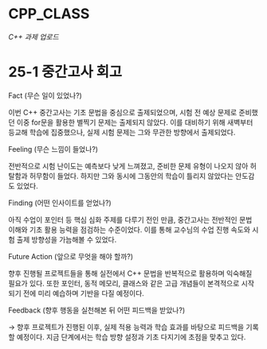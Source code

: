 # CPP_CLASS
*C++ 과제 업로드*

# 25-1 중간고사 회고

Fact (무슨 일이 있었나?)

이번 C++ 중간고사는 기초 문법을 중심으로 출제되었으며, 시험 전 예상 문제로 준비했던 이중 for문을 활용한 별찍기 문제는 출제되지 않았다. 이를 대비하기 위해 새벽부터 등교해 학습에 집중했으나, 실제 시험 문제는 그와 무관한 방향에서 출제되었다.

Feeling (무슨 느낌이 들었나?)

전반적으로 시험 난이도는 예측보다 낮게 느껴졌고, 준비한 문제 유형이 나오지 않아 허탈함과 허무함이 들었다. 하지만 그와 동시에 그동안의 학습이 틀리지 않았다는 안도감도 있었다.

Finding (어떤 인사이트를 얻었나?)

아직 수업이 포인터 등 핵심 심화 주제를 다루기 전인 만큼, 중간고사는 전반적인 문법 이해와 기초 활용 능력을 점검하는 수준이었다. 이를 통해 교수님의 수업 진행 속도와 시험 출제 방향성을 가늠해볼 수 있었다.

Future Action (앞으로 무엇을 해야 할까?)

향후 진행될 프로젝트들을 통해 실전에서 C++ 문법을 반복적으로 활용하며 익숙해질 필요가 있다. 또한 포인터, 동적 메모리, 클래스와 같은 고급 개념들이 본격적으로 시작되기 전에 미리 예습하며 기반을 다질 예정이다.

Feedback (향후 행동을 실천해본 뒤 어떤 피드백을 받았나?)

→ 향후 프로젝트가 진행된 이후, 실제 적용 능력과 학습 효과를 바탕으로 피드백을 기록할 예정이다. 지금 단계에서는 학습 방향 설정과 기초 다지기에 초점을 맞추고 있다.
